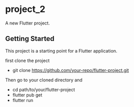 # project_2

A new Flutter project.

## Getting Started

This project is a starting point for a Flutter application.

first clone the project
- git clone https://github.com/your-repo/flutter-project.git

Then go to your cloned directory and
- cd path/to/your/flutter-project
- flutter pub get
- flutter run
